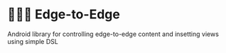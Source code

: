 # 🧗🏻‍♀️ Edge-to-Edge 
Android library for controlling edge-to-edge content and insetting views using simple DSL

